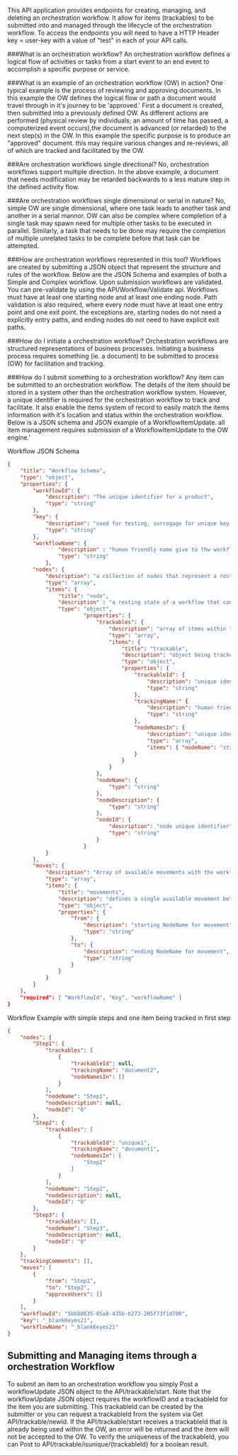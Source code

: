 ﻿This API application provides endpoints for creating, managing, and deleting an orchestration workflow.  It allow for items (trackables) to be submitted into and managed through 
the lifecycle of the orchestration workflow.  To access the endpoints you will need to have a HTTP Header key = user-key with a value of "test" in each of your
API calls.

###What is an orchestration workflow?
An orchestration workflow defines a logical flow of activities or tasks from a start event to an end event to accomplish a specific purpose or service.

###What is an example of an orchestration workflow (OW) in action?
One typical example is the process of reviewing and approving documents.  In this example the OW defines the logical flow or path a document would 
travel through in it's journey to be 'approved.'  First a document is created, then submitted into a previously defined OW.  As different actions
 are performed (physical review by individuals; an amount of time has passed, a computerized event occurs),the document is advanced (or retarded) to the 
 next step(s) in the OW.  In this example the specific purpose is to produce an "approved" document.  this may require various changes and re-reviews,
 all of which are tracked and facilitated by the OW.
 
 ###Are orchestration workflows single directional?
 No, orchestration workflows support multiple direction.  In the above example, a document that needs modification may be retarded backwards to a less
 mature step in the defined activity flow.

 ###Are orchestration workflows single dimensional or serial in nature? 
 No, simple OW are single dimensional, where one task leads to another task and another in a serial mannor.  OW can also be complex where completion of a 
 single task may spawn need for multiple other tasks to be executed in parallel. Similarly, a task that needs to be done may require the completion of multiple 
 unrelated tasks to be complete before that task can be attempted.

 ###How are orchestration workflows represented in this tool?
Workflows are created by submitting a JSON object that represent the structure and rules of the workflow.  Below are the JSON Schema and examples of both a Simple
 and Complex workflow.  Upon submission workflows are validated.  You can pre-validate by using the API/Workflow/Validate api.  Workflows must have at least one starting 
 node and at least one ending node.  Path validation is also required, where every node must have at least one entry point and one exit point.  the exceptions are, 
 starting nodes do not need a explicitly entry paths, and ending nodes do not need to have explicit exit paths.

 ###How do I initiate a orchestration workflow?
 Orchestration workflows are structured representations of business processes.  Initiating a business process requires something (ie. a document) to be submitted to 
 process (OW) for facilitation and tracking.

 ###How do I submit something to a orchestration workflow?
 Any item can be submitted to an orchestration workflow.  The details of the item should be stored in a system other than the orchestration workflow system.  However, 
 a unique identifier is required for the orchestration workflow to track and facilitate.  It also enable the items system of record to easily match the items information 
 with it's location and status within the orchestration workflow.  Below is a JSON schema and JSON example of a WorkflowItemUpdate.  all item management requires submission 
 of a WorkflowItemUpdate to the OW engine.'
 
Workflow JSON Schema
```JSON
{
	"title": "Workflow Schema",
	"type": "object",
	"properties": {
		"workflowId": {
			"description": "The unique identifier for a product",
			"type": "string"
		},
		"key": {
			"description": "used for testing, surrogage for unique key during testing, remove",
			"type": "string"
		},
		"workflowName": {
				"description" : "human friendly name give to thw workflow",
				"type": "string"
			},
		"nodes": {
			"description": "a collection of nodes that represent a resting state in which items belong during thier journey though the workflow",
			"type": "array",
			"items": {
				"title": "node",
				"description" : "a resting state of a workflow that contains trackable items",
				"type": "object",
						"properties": {
							"trackables": {
								"description": "array of items within the given node",
								"type": "array",
								"items": {
									"title": "trackable",
									"description": "object being tracked within this step",
									"type": "object",
									"properties": {
										"trackableId": {
											"description": "unique identifier for this item",
											"type": "string"
										},
										"trackingName:" {
											"description": "human friendly name for this item",
											"type": "string"
										},
										"nodeNamesIn": {
											"description": "unique identifier for this item",
											"type": "array",
											"items": { "nodeName": "string" }
										}
									}
								}
							},
							"nodeName": {
								"type": "string"
							},
							"nodeDescription": {
								"type": "string"
							},
							"nodeId": {
								"description": "node unique identifier",
								"type": "string"
							}
						}
			}
		},
		"moves": {
			"description": "Array of available movements with the workflow",
			"type": "array",
			"items": {
				"title": "movements",
				"description": "defines a single available movement between steps in a workflow",
				"type": "object",
				"properties": {
					"from": {
						"description": "starting NodeName for movement",
						"type": "string"
					},
					"to": {
						"description": "ending NodeName for movement",
						"type": "string"
					}
				}
			}
		}
	},
	"required": [ "WorkflowId", "Key", "workflowName" ]
}

```

Workflow Example with simple steps and one item being tracked in first step

```JSON
{
	"nodes": {
		"Step1": {
			"trackables": [
				{
					"trackableId": null,
					"trackingName": "document2",
					"nodeNamesIn": []
				}
			],
			"nodeName": "Step1",
			"nodeDescription": null,
			"nodeId": "0"
		},
		"Step2": {
			"trackables": [
				{
					"trackableId": "unique1",
					"trackingName": "document1",
					"nodeNamesIn": [
						"Step2"
					]
				}
			],
			"nodeName": "Step2",
			"nodeDescription": null,
			"nodeId": "0"
		},
		"Step3": {
			"trackables": [],
			"nodeName": "Step3",
			"nodeDescription": null,
			"nodeId": "0"
		}
	},
	"trackingComments": [],
	"moves": [
		{
			"from": "Step1",
			"to": "Step2",
			"approveUsers": []
		}
	],
	"workflowId": "5bb80835-05a8-435b-b273-205f73f1d700",
	"key": "_blankKeyes21",
	"workflowName": "_blankKeyes21"
}

```

## Submitting and Managing items through a orchestration Workflow

To submit an item to an orchestration workflow you simply Post a workflowUpdate JSON object to the API/trackable/start.  Note that the workflowUpdate JSON object requires 
the workflowID and a trackableId for the item you are submitting.  This trackableId can be created by the submitter or you can request a trackableId from the system 
via Get API/trackable/newId.  If the API/trackable/start receives a trackableId that is already being used within the OW, an error will be returned and the item will not 
be accepted to the OW.  To verify the uniqueness of the trackableId, you can Post to API/trackable/isunique/{trackableId} for a boolean result.